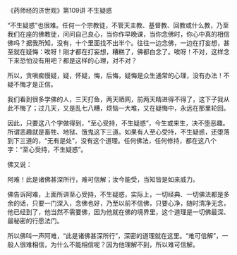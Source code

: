 《药师经的济世观》第109讲 不生疑惑

“不生疑惑”也很难。任何一个宗教徒，不管天主教、基督教、回教或什么教，乃至我们在座的佛教徒，问问自己良心，当你作早晚课，当你念佛时，你心中真的相信佛吗？据我所知，没有，十个里面找不出半个。往往一边念佛，一边在打妄想，甚至就在疑悔：唉呀！刚才都在打妄想，糟糕了，佛都白念了。唉呀！不对，这样念下来恐怕没有用吧？都是这样的心理，对不对？

所以，贪嗔痴慢疑，疑，怀疑，悔，后悔，疑悔是众生通常的心理，没有办法！不疑不悔才是正信。

我们看到很多学佛的人，三天打鱼，两天晒网，前两天精进得不得了，这下子我从此不悔了；过几天，又是乱七八糟，烦恼一大堆，又在疑悔中，永远在那里轮回。

因此，只要这八个字做得到，“至心受持，不生疑惑”，今生或来生，决不堕恶趣。所谓恶趣就是畜牲、地狱、饿鬼这下三道。如果有人至心受持，不生疑惑，还堕落到下三道的，“无有是处”，没有这个道理。任何佛法，任何修持，都在这八个字：“至心受持，不生疑惑”。

佛又说：

阿难！此是诸佛甚深所行，难可信解；汝今能受，当知皆是如来威力。

佛告诉阿难，上面所讲至心受持，不生疑惑，实际上，一切经典、一切佛法都是多余的话，只要一门深入，念佛也好，乃至以前不信佛，只要心净，随时清净无念，他已经到了，他当然不需要佛，因为他就在佛的境界里，这个道理是一切佛最深、最秘密的行愿法门。

所以佛叫一声阿难，“此是诸佛甚深所行”，深密的道理就在这里。“难可信解”，一般人很难相信，为什么不能相信呢？因为他理解不到，所以难可信解。